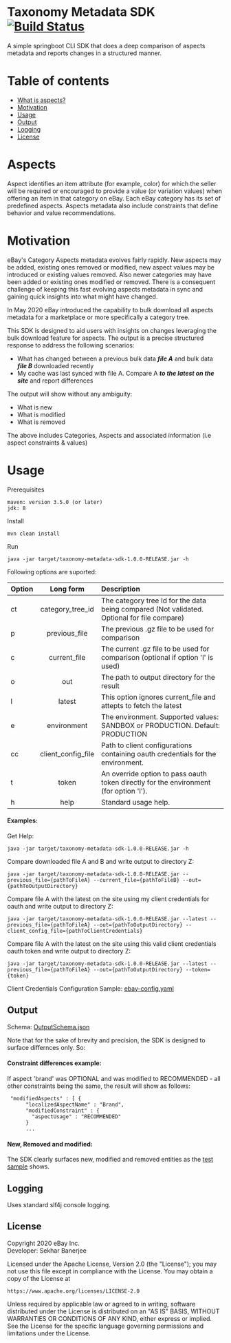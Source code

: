 Taxonomy Metadata SDK &nbsp;&nbsp;&nbsp;&nbsp;&nbsp;&nbsp;&nbsp;&nbsp;&nbsp;&nbsp;&nbsp;&nbsp;&nbsp;&nbsp;&nbsp;&nbsp;&nbsp;&nbsp;&nbsp;&nbsp;    [![Build Status](https://travis-ci.org/eBay/taxonomy-sdk.svg?branch=master)](https://travis-ci.org/eBay/taxonomy-sdk)
==========
A simple springboot CLI SDK that does a deep comparison of aspects metadata and reports changes in a structured manner. 

Table of contents
==========
* [What is aspects?](#aspects)
* [Motivation](#motivation)
* [Usage](#usage)
* [Output](#output)
* [Logging](#logging)
* [License](#license)

# Aspects

Aspect identifies an item attribute (for example, color) for which the seller will be required or encouraged to provide a value (or variation values) when offering an item in that category on eBay. Each eBay category has its set of predefined aspects. Aspects metadata also include constraints that define behavior and value recommendations.

# Motivation

eBay's Category Aspects metadata evolves fairly rapidly. New aspects may be added, existing ones removed or modified, new aspect values may be introduced or existing values removed. Also newer categories may have been added or existing ones modified or removed.  There is a consequent challenge of keeping this fast evolving aspects metadata in sync and gaining quick insights into what might have changed. 

In May 2020 eBay introduced the capability to bulk download all aspects metadata for a marketplace or more specifically a category tree. 

This SDK is designed to aid users with insights on changes leveraging the bulk download feature for aspects.  The output is a precise structured response to address the following scenarios:

* What has changed between a previous bulk data _**file A**_ and bulk data _**file B**_ downloaded recently
* My cache was last synced with file A. Compare A **_to the latest on the site_** and report differences

The output will show without any ambiguity: 

* What is new 
* What is modified 
* What is removed

The above includes Categories, Aspects and associated information (i.e aspect constraints & values) 

# Usage

Prerequisites
```
maven: version 3.5.0 (or later)
jdk: 8

```
Install
```
mvn clean install 
```
Run
```
java -jar target/taxonomy-metadata-sdk-1.0.0-RELEASE.jar -h

```

Following options are suported:

| Option        | Long form     | Description  |
| ------------- |:-------------:| :-------|
| ct      | category_tree_id |The category tree Id for the data being compared (Not validated. Optional for file compare) |
| p      | previous_file      |   The previous .gz file to be used for comparison |
| c      | current_file      |   The current .gz file to be used for comparison (optional if option 'l' is used) |
| o      | out      |   The path to output directory for the result |
| l      | latest    |   This option ignores current_file and attepts to fetch the latest |
| e      | environment |   The environment. Supported values: SANDBOX or PRODUCTION. Default: PRODUCTION |
| cc    | client_config_file      |  Path to client configurations containing oauth credentials for the environment.|
| t      | token      |   An override option to pass oauth token directly for the environment (for option 'l').|
| h      | help      |   Standard usage help.|

#### Examples:

Get Help:
```
java -jar target/taxonomy-metadata-sdk-1.0.0-RELEASE.jar -h
```
Compare downloaded file A and B and write output to directory Z: 
```
java -jar target/taxonomy-metadata-sdk-1.0.0-RELEASE.jar --previous_file={pathToFileA} --current_file={pathToFileB} --out={pathToOutputDirectory}
```
Compare file A with the latest on the site using my client credentials for oauth and write output to directory Z: 
```
java -jar target/taxonomy-metadata-sdk-1.0.0-RELEASE.jar --latest --previous_file={pathToFileA} --out={pathToOutputDirectory} --client_config_file={pathToClientCredentials}
```
Compare file A with the latest on the site using this valid client credentials oauth token and write output to directory Z:
```
java -jar target/taxonomy-metadata-sdk-1.0.0-RELEASE.jar --latest --previous_file={pathToFileA} --out={pathToOutputDirectory} --token={token}
```
Client Credentials Configuration Sample: [ebay-config.yaml](samples/ebay-config.yaml)

## Output 

Schema: [OutputSchema.json](schema/OutputSchema.json)

Note that for the sake of brevity and precision, the SDK is designed to surface differnces only. So: 

#### Constraint differences example: 

If aspect 'brand' was OPTIONAL and was modified to RECOMMENDED - all other constraints being the same, the result will show as follows:
```
 "modifiedAspects" : [ {
      "localizedAspectName" : "Brand",
      "modifiedConstraint" : {
        "aspectUsage" : "RECOMMENDED"
      }
      ...
```

#### New, Removed and modified:

The SDK clearly surfaces new, modified and removed entities as the [test sample](src/test/java/com/ebay/commerce/taxonomy/data/aspects_difference.json) shows.  


## Logging

Uses standard slf4j console logging. 


## License

Copyright 2020 eBay Inc.  
Developer: Sekhar Banerjee

Licensed under the Apache License, Version 2.0 (the "License");
you may not use this file except in compliance with the License.
You may obtain a copy of the License at

    https://www.apache.org/licenses/LICENSE-2.0

Unless required by applicable law or agreed to in writing, software
distributed under the License is distributed on an "AS IS" BASIS,
WITHOUT WARRANTIES OR CONDITIONS OF ANY KIND, either express or implied.
See the License for the specific language governing permissions and
limitations under the License.
